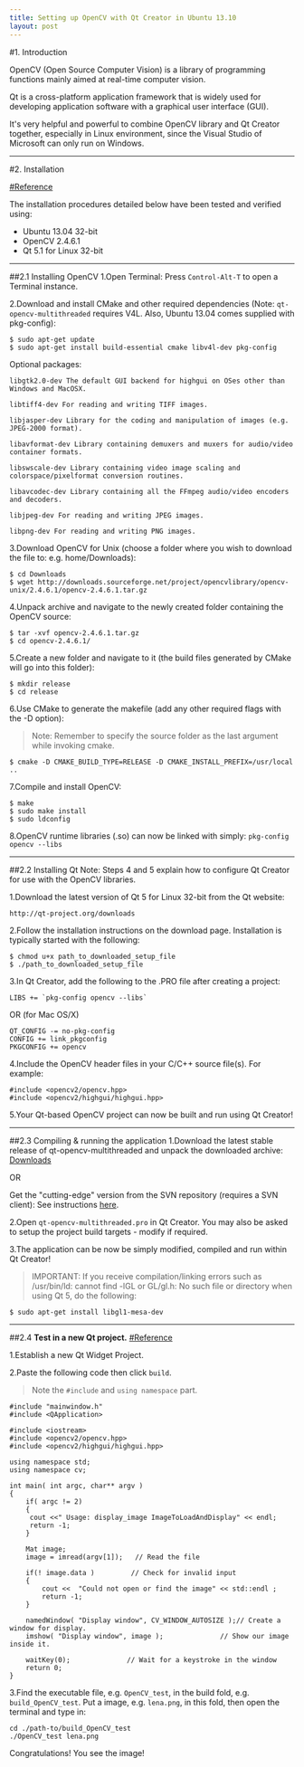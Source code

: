 ```yaml
---
title: Setting up OpenCV with Qt Creator in Ubuntu 13.10
layout: post
---
```



#1. Introduction

OpenCV (Open Source Computer Vision) is a library of programming functions mainly aimed at real-time computer vision.

Qt is a cross-platform application framework that is widely used for developing application software with a graphical user interface (GUI).

It's very helpful and powerful to combine OpenCV library and Qt Creator together, especially in Linux environment, since the Visual Studio of Microsoft can only run on Windows.

-----------------

#2. Installation

[#Reference](https://code.google.com/p/qt-opencv-multithreaded/wiki/Documentation)

The installation procedures detailed below have been tested and verified using:

- Ubuntu 13.04 32-bit
- OpenCV 2.4.6.1
- Qt 5.1 for Linux 32-bit

----------------

##2.1 Installing OpenCV
1.Open Terminal: Press `Control-Alt-T` to open a Terminal instance.

2.Download and install CMake and other required dependencies (Note: `qt-opencv-multithreaded` requires V4L. Also, Ubuntu 13.04 comes supplied with pkg-config):

```
$ sudo apt-get update
$ sudo apt-get install build-essential cmake libv4l-dev pkg-config
```
Optional packages:

```
libgtk2.0-dev The default GUI backend for highgui on OSes other than Windows and MacOSX.

libtiff4-dev For reading and writing TIFF images.

libjasper-dev Library for the coding and manipulation of images (e.g. JPEG-2000 format).

libavformat-dev Library containing demuxers and muxers for audio/video container formats.

libswscale-dev Library containing video image scaling and colorspace/pixelformat conversion routines.

libavcodec-dev Library containing all the FFmpeg audio/video encoders and decoders.

libjpeg-dev For reading and writing JPEG images.

libpng-dev For reading and writing PNG images.
```

3.Download OpenCV for Unix (choose a folder where you wish to download the file to: e.g. home/Downloads):

```
$ cd Downloads
$ wget http://downloads.sourceforge.net/project/opencvlibrary/opencv-unix/2.4.6.1/opencv-2.4.6.1.tar.gz
```

4.Unpack archive and navigate to the newly created folder containing the OpenCV source:

```
$ tar -xvf opencv-2.4.6.1.tar.gz
$ cd opencv-2.4.6.1/
```

5.Create a new folder and navigate to it (the build files generated by CMake will go into this folder):

```
$ mkdir release
$ cd release
```

6.Use CMake to generate the makefile (add any other required flags with the -D option):

>Note: Remember to specify the source folder as the last argument while invoking cmake.

```
$ cmake -D CMAKE_BUILD_TYPE=RELEASE -D CMAKE_INSTALL_PREFIX=/usr/local ..
```

7.Compile and install OpenCV:

```
$ make
$ sudo make install
$ sudo ldconfig
```

8.OpenCV runtime libraries (.so) can now be linked with simply: `pkg-config opencv --libs`

-------------------

##2.2 Installing Qt
Note: Steps 4 and 5 explain how to configure Qt Creator for use with the OpenCV libraries.

1.Download the latest version of Qt 5 for Linux 32-bit from the Qt website: 

`http://qt-project.org/downloads`

2.Follow the installation instructions on the download page. Installation is typically started with the following:

```
$ chmod u+x path_to_downloaded_setup_file
$ ./path_to_downloaded_setup_file
```
3.In Qt Creator, add the following to the .PRO file after creating a project:

```
LIBS += `pkg-config opencv --libs`
```
OR (for Mac OS/X)

```
QT_CONFIG -= no-pkg-config
CONFIG += link_pkgconfig
PKGCONFIG += opencv
```
4.Include the OpenCV header files in your C/C++ source file(s). For example:

```
#include <opencv2/opencv.hpp>
#include <opencv2/highgui/highgui.hpp>
```

5.Your Qt-based OpenCV project can now be built and run using Qt Creator!

------------------

##2.3 Compiling & running the application
1.Download the latest stable release of qt-opencv-multithreaded and unpack the downloaded archive: [Downloads](http://code.google.com/p/qt-opencv-multithreaded/downloads/list)

OR

Get the "cutting-edge" version from the SVN repository (requires a SVN client): See instructions [here](http://code.google.com/p/qt-opencv-multithreaded/source/checkout).

2.Open `qt-opencv-multithreaded.pro` in Qt Creator. You may also be asked to setup the project build targets - modify if required.

3.The application can be now be simply modified, compiled and run within Qt Creator!

>IMPORTANT: If you receive compilation/linking errors such as /usr/bin/ld: cannot find -lGL or GL/gl.h: No such file or directory when using Qt 5, do the following:

```
$ sudo apt-get install libgl1-mesa-dev
```

-----------------

##2.4 **Test in a new Qt project.**
[#Reference](http://stackoverflow.com/questions/17938360/setting-up-opencv-in-qt-creator-ubuntu-12-04)

1.Establish a new Qt Widget Project.

2.Paste the following code then click `build`.
>Note the `#include` and `using namespace` part.

```
#include "mainwindow.h"
#include <QApplication>

#include <iostream>
#include <opencv2/opencv.hpp>
#include <opencv2/highgui/highgui.hpp>

using namespace std;
using namespace cv;

int main( int argc, char** argv )
{
    if( argc != 2)
    {
     cout <<" Usage: display_image ImageToLoadAndDisplay" << endl;
     return -1;
    }

    Mat image;
    image = imread(argv[1]);   // Read the file

    if(! image.data )         // Check for invalid input
    {
        cout <<  "Could not open or find the image" << std::endl ;
        return -1;
    }

    namedWindow( "Display window", CV_WINDOW_AUTOSIZE );// Create a window for display.
    imshow( "Display window", image );              // Show our image inside it.

    waitKey(0);              // Wait for a keystroke in the window
    return 0;
}
```

3.Find the executable file, e.g. `OpenCV_test`, in the build fold, e.g. `build_OpenCV_test`. Put a image, e.g. `lena.png`, in this fold, then open the terminal and type in:

```
cd ./path-to/build_OpenCV_test
./OpenCV_test lena.png
```
Congratulations! You see the image!


